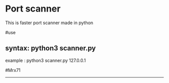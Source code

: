 # Port scanner
This is faster port scanner made in python

#use 

syntax: python3 scanner.py <ip>
--------------------------------------------------

example : python3 scanner.py 127.0.0.1

#Mrx71

-------------------------------------------------------
